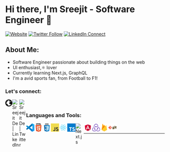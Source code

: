 # Hi there, I'm Sreejit - Software Engineer 👋

[![Website](https://img.shields.io/website?label=sreejit.dev&style=for-the-badge&url=https%3A%2F%2Fsreejit.dev)](https://www.sreejit.dev)
[![Twitter Follow](https://img.shields.io/twitter/follow/sreejit_de?color=1DA1F2&logo=twitter&style=for-the-badge)](https://twitter.com/intent/follow?original_referer=https%3A%2F%2Fgithub.com%2FSreejit7&screen_name=Srjit7)
[![LinkedIn Connect](https://img.shields.io/badge/CONNECT-blue?style=for-the-badge&logo=linkedin)](https://www.linkedin.com/in/sreejit-de/)

## About Me:

-  Software Engineer passionate about building things on the web
-  UI enthusiast,⚛️ lover
-  Currently learning Next.js, GraphQL
-  I'm a avid sports fan, from Football to F1!

<!-- ### Currently Listening to 🎧

[<img src="https://novatorem-six-xi.vercel.app/api/spotify-playing" alt="Sreejit De Spotify Playing" width="350" />](https://open.spotify.com/user/0ofn3spikrpos360t0c9wtyio) -->

### Let's connect:

[<img align="left" alt="sreejit.dev" width="22px" src="https://raw.githubusercontent.com/iconic/open-iconic/master/svg/globe.svg" />][website]
[<img align="left" alt="Sreejit De | LinkedIn" width="22px" src="https://cdn.jsdelivr.net/npm/simple-icons@v3/icons/linkedin.svg" />][linkedin]
[<img align="left" alt="Sreejit De | Twitter" width="22px" src="https://cdn.jsdelivr.net/npm/simple-icons@v3/icons/twitter.svg" />][twitter]

<br />

### Languages and Tools:

<img align="left" alt="Visual Studio Code" width="26px" src="https://raw.githubusercontent.com/github/explore/80688e429a7d4ef2fca1e82350fe8e3517d3494d/topics/visual-studio-code/visual-studio-code.png" />
<img align="left" alt="HTML5" width="26px" src="https://raw.githubusercontent.com/github/explore/80688e429a7d4ef2fca1e82350fe8e3517d3494d/topics/html/html.png" />
<img align="left" alt="CSS3" width="26px" src="https://raw.githubusercontent.com/github/explore/80688e429a7d4ef2fca1e82350fe8e3517d3494d/topics/css/css.png" />
<img align="left" alt="JavaScript" width="26px" src="https://raw.githubusercontent.com/github/explore/80688e429a7d4ef2fca1e82350fe8e3517d3494d/topics/javascript/javascript.png" />
<img align="left" alt="React" width="26px" src="https://raw.githubusercontent.com/github/explore/80688e429a7d4ef2fca1e82350fe8e3517d3494d/topics/react/react.png" />
<img align="left" alt="TypeScript" width="26px" src="https://raw.githubusercontent.com/github/explore/80688e429a7d4ef2fca1e82350fe8e3517d3494d/topics/typescript/typescript.png" />
<img align="left" alt="Next.js" width="26px" src="https://cdn.jsdelivr.net/gh/devicons/devicon/icons/nextjs/nextjs-line.svg" />
<img align="left" alt="Angular" width="26px" src="https://raw.githubusercontent.com/github/explore/80688e429a7d4ef2fca1e82350fe8e3517d3494d/topics/angular/angular.png" />
<img align="left" alt="Redux" width="26px" src="https://raw.githubusercontent.com/github/explore/80688e429a7d4ef2fca1e82350fe8e3517d3494d/topics/redux/redux.png" />
<img align="left" alt="Firebase" width="26px" src="https://raw.githubusercontent.com/github/explore/80688e429a7d4ef2fca1e82350fe8e3517d3494d/topics/firebase/firebase.png" />
<img align="left" alt="Git" width="26px" src="https://raw.githubusercontent.com/github/explore/80688e429a7d4ef2fca1e82350fe8e3517d3494d/topics/git/git.png" />


<br />

---


[website]: https://www.sreejit.dev
[twitter]: https://twitter.com/sreejit_de
[linkedin]: https://linkedin.com/in/sreejit-de/
